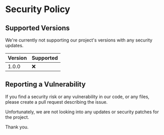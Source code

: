 # Security Policy

## Supported Versions

We're currently not supporting our project's versions with any security updates.

| Version | Supported          |
| ------- | ------------------ |
| 1.0.0  | :x: |


## Reporting a Vulnerability

If you find a security risk or any vulnerability in our code, or any files, please create a pull request describing the issue.

Unfortunately, we are not looking into any updates or security patches for the project.

Thank you.
